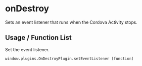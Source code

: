 onDestroy
==================

Sets an event listener that runs when the Cordova Activity stops.

Usage / Function List
----------------------

Set the event listener.
````
window.plugins.OnDestroyPlugin.setEventListener (function)
````
